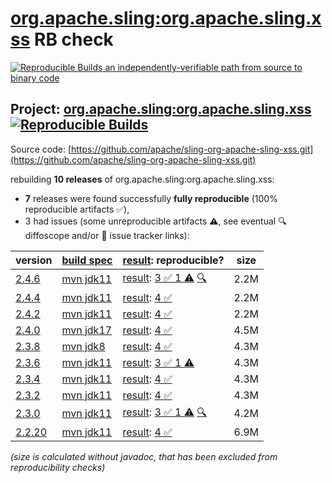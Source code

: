 [org.apache.sling:org.apache.sling.xss](https://central.sonatype.com/artifact/org.apache.sling/org.apache.sling.xss/versions) RB check
=======

[![Reproducible Builds](https://reproducible-builds.org/images/logos/rb.svg) an independently-verifiable path from source to binary code](https://reproducible-builds.org/)

## Project: [org.apache.sling:org.apache.sling.xss](https://central.sonatype.com/artifact/org.apache.sling/org.apache.sling.xss/versions) [![Reproducible Builds](https://img.shields.io/endpoint?url=https://raw.githubusercontent.com/jvm-repo-rebuild/reproducible-central/master/content/org/apache/sling/org.apache.sling.xss//badge.json)](https://github.com/jvm-repo-rebuild/reproducible-central/blob/master/content/org/apache/sling/org.apache.sling.xss//README.md)

Source code: [https://github.com/apache/sling-org-apache-sling-xss.git](https://github.com/apache/sling-org-apache-sling-xss.git)

rebuilding **10 releases** of org.apache.sling:org.apache.sling.xss:
- **7** releases were found successfully **fully reproducible** (100% reproducible artifacts :white_check_mark:),
- 3 had issues (some unreproducible artifacts :warning:, see eventual :mag: diffoscope and/or :memo: issue tracker links):

| version | [build spec](/BUILDSPEC.md) | [result](https://reproducible-builds.org/docs/jvm/): reproducible? | size |
| -- | --------- | ------ | -- |
| [2.4.6](https://central.sonatype.com/artifact/org.apache.sling/org.apache.sling.xss/2.4.6/pom) | [mvn jdk11](org.apache.sling.xss-2.4.6.buildspec) | [result](org.apache.sling.xss-2.4.6.buildinfo): [3 :white_check_mark:  1 :warning:](org.apache.sling.xss-2.4.6.buildcompare) [:mag:](org.apache.sling.xss-2.4.6.diffoscope) | 2.2M |
| [2.4.4](https://central.sonatype.com/artifact/org.apache.sling/org.apache.sling.xss/2.4.4/pom) | [mvn jdk11](org.apache.sling.xss-2.4.4.buildspec) | [result](org.apache.sling.xss-2.4.4.buildinfo): [4 :white_check_mark: ](org.apache.sling.xss-2.4.4.buildcompare) | 2.2M |
| [2.4.2](https://central.sonatype.com/artifact/org.apache.sling/org.apache.sling.xss/2.4.2/pom) | [mvn jdk11](org.apache.sling.xss-2.4.2.buildspec) | [result](org.apache.sling.xss-2.4.2.buildinfo): [4 :white_check_mark: ](org.apache.sling.xss-2.4.2.buildcompare) | 2.2M |
| [2.4.0](https://central.sonatype.com/artifact/org.apache.sling/org.apache.sling.xss/2.4.0/pom) | [mvn jdk17](org.apache.sling.xss-2.4.0.buildspec) | [result](org.apache.sling.xss-2.4.0.buildinfo): [4 :white_check_mark: ](org.apache.sling.xss-2.4.0.buildcompare) | 4.5M |
| [2.3.8](https://central.sonatype.com/artifact/org.apache.sling/org.apache.sling.xss/2.3.8/pom) | [mvn jdk8](org.apache.sling.xss-2.3.8.buildspec) | [result](org.apache.sling.xss-2.3.8.buildinfo): [4 :white_check_mark: ](org.apache.sling.xss-2.3.8.buildcompare) | 4.3M |
| [2.3.6](https://central.sonatype.com/artifact/org.apache.sling/org.apache.sling.xss/2.3.6/pom) | [mvn jdk11](org.apache.sling.xss-2.3.6.buildspec) | [result](org.apache.sling.xss-2.3.6.buildinfo): [3 :white_check_mark:  1 :warning:](org.apache.sling.xss-2.3.6.buildcompare) | 4.3M |
| [2.3.4](https://central.sonatype.com/artifact/org.apache.sling/org.apache.sling.xss/2.3.4/pom) | [mvn jdk11](org.apache.sling.xss-2.3.4.buildspec) | [result](org.apache.sling.xss-2.3.4.buildinfo): [4 :white_check_mark: ](org.apache.sling.xss-2.3.4.buildcompare) | 4.3M |
| [2.3.2](https://central.sonatype.com/artifact/org.apache.sling/org.apache.sling.xss/2.3.2/pom) | [mvn jdk11](org.apache.sling.xss-2.3.2.buildspec) | [result](org.apache.sling.xss-2.3.2.buildinfo): [4 :white_check_mark: ](org.apache.sling.xss-2.3.2.buildcompare) | 4.3M |
| [2.3.0](https://central.sonatype.com/artifact/org.apache.sling/org.apache.sling.xss/2.3.0/pom) | [mvn jdk11](org.apache.sling.xss-2.3.0.buildspec) | [result](org.apache.sling.xss-2.3.0.buildinfo): [3 :white_check_mark:  1 :warning:](org.apache.sling.xss-2.3.0.buildcompare) [:mag:](org.apache.sling.xss-2.3.0.diffoscope) | 4.2M |
| [2.2.20](https://central.sonatype.com/artifact/org.apache.sling/org.apache.sling.xss/2.2.20/pom) | [mvn jdk11](org.apache.sling.xss-2.2.20.buildspec) | [result](org.apache.sling.xss-2.2.20.buildinfo): [4 :white_check_mark: ](org.apache.sling.xss-2.2.20.buildcompare) | 6.9M |

<i>(size is calculated without javadoc, that has been excluded from reproducibility checks)</i>
